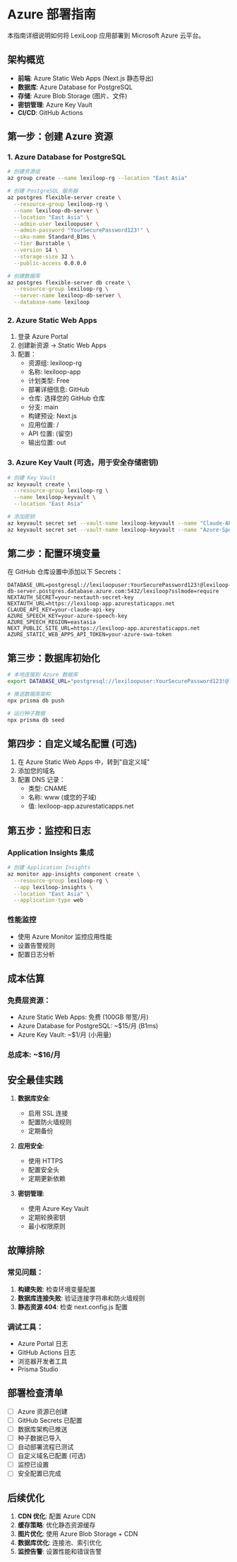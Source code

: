 # Azure 部署指南

本指南详细说明如何将 LexiLoop 应用部署到 Microsoft Azure 云平台。

## 架构概览

- **前端**: Azure Static Web Apps (Next.js 静态导出)
- **数据库**: Azure Database for PostgreSQL
- **存储**: Azure Blob Storage (图片、文件)
- **密钥管理**: Azure Key Vault
- **CI/CD**: GitHub Actions

## 第一步：创建 Azure 资源

### 1. Azure Database for PostgreSQL

```bash
# 创建资源组
az group create --name lexiloop-rg --location "East Asia"

# 创建 PostgreSQL 服务器
az postgres flexible-server create \
  --resource-group lexiloop-rg \
  --name lexiloop-db-server \
  --location "East Asia" \
  --admin-user lexiloopuser \
  --admin-password "YourSecurePassword123!" \
  --sku-name Standard_B1ms \
  --tier Burstable \
  --version 14 \
  --storage-size 32 \
  --public-access 0.0.0.0

# 创建数据库
az postgres flexible-server db create \
  --resource-group lexiloop-rg \
  --server-name lexiloop-db-server \
  --database-name lexiloop
```

### 2. Azure Static Web Apps

1. 登录 Azure Portal
2. 创建新资源 -> Static Web Apps
3. 配置：
   - 资源组: lexiloop-rg
   - 名称: lexiloop-app
   - 计划类型: Free
   - 部署详细信息: GitHub
   - 仓库: 选择您的 GitHub 仓库
   - 分支: main
   - 构建预设: Next.js
   - 应用位置: /
   - API 位置: (留空)
   - 输出位置: out

### 3. Azure Key Vault (可选，用于安全存储密钥)

```bash
# 创建 Key Vault
az keyvault create \
  --resource-group lexiloop-rg \
  --name lexiloop-keyvault \
  --location "East Asia"

# 添加密钥
az keyvault secret set --vault-name lexiloop-keyvault --name "Claude-API-Key" --value "your-claude-api-key"
az keyvault secret set --vault-name lexiloop-keyvault --name "Azure-Speech-Key" --value "your-azure-speech-key"
```

## 第二步：配置环境变量

在 GitHub 仓库设置中添加以下 Secrets：

```
DATABASE_URL=postgresql://lexiloopuser:YourSecurePassword123!@lexiloop-db-server.postgres.database.azure.com:5432/lexiloop?sslmode=require
NEXTAUTH_SECRET=your-nextauth-secret-key
NEXTAUTH_URL=https://lexiloop-app.azurestaticapps.net
CLAUDE_API_KEY=your-claude-api-key
AZURE_SPEECH_KEY=your-azure-speech-key
AZURE_SPEECH_REGION=eastasia
NEXT_PUBLIC_SITE_URL=https://lexiloop-app.azurestaticapps.net
AZURE_STATIC_WEB_APPS_API_TOKEN=your-azure-swa-token
```

## 第三步：数据库初始化

```bash
# 本地连接到 Azure 数据库
export DATABASE_URL="postgresql://lexiloopuser:YourSecurePassword123!@lexiloop-db-server.postgres.database.azure.com:5432/lexiloop?sslmode=require"

# 推送数据库架构
npx prisma db push

# 运行种子数据
npx prisma db seed
```

## 第四步：自定义域名配置 (可选)

1. 在 Azure Static Web Apps 中，转到"自定义域"
2. 添加您的域名
3. 配置 DNS 记录：
   - 类型: CNAME
   - 名称: www (或您的子域)
   - 值: lexiloop-app.azurestaticapps.net

## 第五步：监控和日志

### Application Insights 集成

```bash
# 创建 Application Insights
az monitor app-insights component create \
  --resource-group lexiloop-rg \
  --app lexiloop-insights \
  --location "East Asia" \
  --application-type web
```

### 性能监控

- 使用 Azure Monitor 监控应用性能
- 设置告警规则
- 配置日志分析

## 成本估算

### 免费层资源：
- Azure Static Web Apps: 免费 (100GB 带宽/月)
- Azure Database for PostgreSQL: ~$15/月 (B1ms)
- Azure Key Vault: ~$1/月 (小用量)

### 总成本: ~$16/月

## 安全最佳实践

1. **数据库安全**:
   - 启用 SSL 连接
   - 配置防火墙规则
   - 定期备份

2. **应用安全**:
   - 使用 HTTPS
   - 配置安全头
   - 定期更新依赖

3. **密钥管理**:
   - 使用 Azure Key Vault
   - 定期轮换密钥
   - 最小权限原则

## 故障排除

### 常见问题：

1. **构建失败**: 检查环境变量配置
2. **数据库连接失败**: 验证连接字符串和防火墙规则
3. **静态资源 404**: 检查 next.config.js 配置

### 调试工具：

- Azure Portal 日志
- GitHub Actions 日志
- 浏览器开发者工具
- Prisma Studio

## 部署检查清单

- [ ] Azure 资源已创建
- [ ] GitHub Secrets 已配置
- [ ] 数据库架构已推送
- [ ] 种子数据已导入
- [ ] 自动部署流程已测试
- [ ] 自定义域名已配置 (可选)
- [ ] 监控已设置
- [ ] 安全配置已完成

## 后续优化

1. **CDN 优化**: 配置 Azure CDN
2. **缓存策略**: 优化静态资源缓存
3. **图片优化**: 使用 Azure Blob Storage + CDN
4. **数据库优化**: 连接池、索引优化
5. **监控告警**: 设置性能和错误告警
